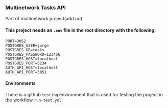 ### Multinetwork Tasks API

Part of multinetwork project(add url)

#### This project needs an `.env` file in the root directory with the following:

```dotenv
PORT=3052
POSTGRES_USER=jorge
POSTGRES_DB=tasks
POSTGRES_PASSWORD=123456
POSTGRES_HOST=localhost
POSTGRES_PORT=5234
AUTH_API_HOST=localhost
AUTH_API_PORT=3051
```

#### Environments

There is a github `testing` environment that is used for testing the project in the
workflow `run-test.yml`.
